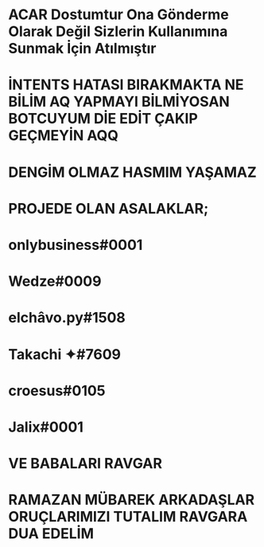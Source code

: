 # ACAR Dostumtur Ona Gönderme Olarak Değil Sizlerin Kullanımına Sunmak İçin Atılmıştır

# İNTENTS HATASI BIRAKMAKTA NE BİLİM AQ YAPMAYI BİLMİYOSAN BOTCUYUM DİE EDİT ÇAKIP GEÇMEYİN AQQ

# DENGİM OLMAZ HASMIM YAŞAMAZ

# PROJEDE OLAN ASALAKLAR;

# onlybusiness#0001
# Wedze#0009
# elchâvo.py#1508
# Takachi ✦#7609
# croesus#0105
# Jalix#0001
# VE BABALARI RAVGAR

# RAMAZAN MÜBAREK ARKADAŞLAR ORUÇLARIMIZI TUTALIM RAVGARA DUA EDELİM


